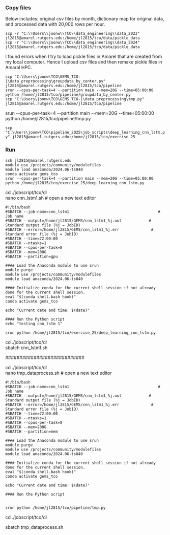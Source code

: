 ### Copy files

Below includes: original csv files by month, dictionary map for original data, and processed data with 20,000 rows per hour. 

```scp -r "C:\\Users\\joonw\\TCO\\data_engineering\\data_2023" jl2815@amarel.rutgers.edu:/home/jl2815/tco/data/pickle_data```   
```scp -r "C:\\Users\\joonw\\TCO\\data_engineering\\data_2024" jl2815@amarel.rutgers.edu:/home/jl2815/tco/data/pickle_data```         

I found errors when I try to load pickle files in Amarel that are created from my local computer. Hence I upload csv files and then
remake pickle files in Amaral HPC.
       
```scp "C:\Users\joonw\TCO\GEMS_TCO-1\data_preprocessing\groupdata_by_center.py" jl2815@amarel.rutgers.edu:/home/jl2815/tco/pipeline```            
```srun --cpus-per-task=4 --partition main --mem=20G --time=05:00:00 python /home/jl2815/tco/pipeline/groupdata_by_center.py```                     
```scp "C:\Users\joonw\TCO\GEMS_TCO-1\data_preprocessing\tmp.py" jl2815@amarel.rutgers.edu:/home/jl2815/tco/pipeline```

srun --cpus-per-task=4 --partition main --mem=20G --time=05:00:00 python /home/jl2815/tco/pipeline/tmp.py



```scp "C:\Users\joonw\TCO\pipeline_2025\job_scripts\deep_learning_cnn_lstm.py" jl2815@amarel.rutgers.edu:/home/jl2815/tco/exercise_25```




### Run

```ssh jl2815@amarel.rutgers.edu```     
```module use /projects/community/modulefiles```     
```module load anaconda/2024.06-ts840```     
```conda activate gems_tco```     
```srun --cpus-per-task=4 --partition main --mem=20G --time=05:00:00 python /home/jl2815/tco/exercise_25/deep_learning_cnn_lstm.py```       


cd ./jobscript/tco/dl           
nano cnn_lstm1.sh                # open a new text editor              

```
#!/bin/bash
#SBATCH --job-name=cnn_lstm1                                       # Job name
#SBATCH --output=/home/jl2815/GEMS/cnn_lstm1_%j.out            # Standard output file (%j = JobID)
#SBATCH --error=/home/jl2815/GEMS/cnn_lstm1_%j.err              # Standard error file (%j = JobID)
#SBATCH --time=72:00:00                
#SBATCH --ntasks=1                       
#SBATCH --cpus-per-task=8                 
#SBATCH --mem=200G                          
#SBATCH --partition=gpu                     

#### Load the Anaconda module to use srun 
module purge                                              
module use /projects/community/modulefiles                 
module load anaconda/2024.06-ts840 

#### Initialize conda for the current shell session if not already done for the current shell session.
eval "$(conda shell.bash hook)"
conda activate gems_tco

echo "Current date and time: $(date)"

#### Run the Python script
echo "testing cnn_lstm 1"

srun python /home/jl2815/tco/exercise_25/deep_learning_cnn_lstm.py
```

cd ./jobscript/tco/dl       
sbatch cnn_lstm1.sh         

############################


cd ./jobscript/tco/dl          
nano tmp_dataprocess.sh                # open a new text editor         

```
#!/bin/bash
#SBATCH --job-name=cnn_lstm1                                       # Job name
#SBATCH --output=/home/jl2815/GEMS/cnn_lstm1_%j.out            # Standard output file (%j = JobID)
#SBATCH --error=/home/jl2815/GEMS/cnn_lstm1_%j.err              # Standard error file (%j = JobID)
#SBATCH --time=72:00:00                
#SBATCH --ntasks=1                       
#SBATCH --cpus-per-task=8                 
#SBATCH --mem=200G                          
#SBATCH --partition=mem                    

#### Load the Anaconda module to use srun 
module purge                                              
module use /projects/community/modulefiles                 
module load anaconda/2024.06-ts840

#### Initialize conda for the current shell session if not already done for the current shell session.
eval "$(conda shell.bash hook)"
conda activate gems_tco

echo "Current date and time: $(date)"

#### Run the Python script


srun python /home/jl2815/tco/pipeline/tmp.py
```
cd ./jobscript/tco/dl

sbatch tmp_dataprocess.sh
